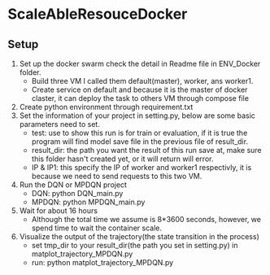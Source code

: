 # ScaleAbleResouceDocker
## Setup 
1. Set up the docker swarm check the detail in Readme file in ENV_Docker folder. 
    * Build three VM I called them default(master), worker, ans worker1.
    * Create service on default and because it is the master of docker claster, it can deploy the task to others VM through compose file
1. Create python environment through requirement.txt
1. Set the information of your project in setting.py, below are some basic parameters need to set.
    * test: use to show this run is for train or evaluation, if it is true the program will find model save file in the previous file of result_dir.
    * result_dir: the path you want the result of this run save at, make sure this folder hasn't created yet, or it will return will error.
    * IP & IP1: this specify the IP of worker and worker1 respectivly, it is because we need to send requests to this two VM.
1. Run the DQN or MPDQN project
    * DQN: python DQN_main.py
    * MPDQN: python MPDQN_main.py
1. Wait for about 16 hours 
    * Although the total time we assume is 8*3600 seconds, however, we spend time to wait the container scale.
1. Visualize the output of the trajectory(the state transition in the process)
    * set tmp_dir to your result_dir(the path you set in setting.py) in matplot_trajectory_MPDQN.py
    * run: python matplot_trajectory_MPDQN.py